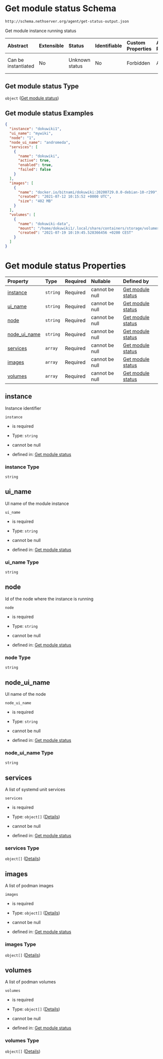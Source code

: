 # Get module status Schema

```txt
http://schema.nethserver.org/agent/get-status-output.json
```

Get module instance running status

| Abstract            | Extensible | Status         | Identifiable | Custom Properties | Additional Properties | Access Restrictions | Defined In                                                                    |
| :------------------ | :--------- | :------------- | :----------- | :---------------- | :-------------------- | :------------------ | :---------------------------------------------------------------------------- |
| Can be instantiated | No         | Unknown status | No           | Forbidden         | Allowed               | none                | [get-status-output.json](agent/get-status-output.json "open original schema") |

## Get module status Type

`object` ([Get module status](get-status-output.md))

## Get module status Examples

```json
{
  "instance": "dokuwiki1",
  "ui_name": "mywiki",
  "node": "1",
  "node_ui_name": "andromeda",
  "services": [
    {
      "name": "dokuwiki",
      "active": true,
      "enabled": true,
      "failed": false
    }
  ],
  "images": [
    {
      "name": "docker.io/bitnami/dokuwiki:20200729.0.0-debian-10-r299",
      "created": "2021-07-12 10:15:52 +0000 UTC",
      "size": "402 MB"
    }
  ],
  "volumes": [
    {
      "name": "dokuwiki-data",
      "mount": "/home/dokuwiki1/.local/share/containers/storage/volumes/dokuwiki-data/_data",
      "created": "2021-07-19 10:19:45.528366456 +0200 CEST"
    }
  ]
}
```

# Get module status Properties

| Property                        | Type     | Required | Nullable       | Defined by                                                                                                                                             |
| :------------------------------ | :------- | :------- | :------------- | :----------------------------------------------------------------------------------------------------------------------------------------------------- |
| [instance](#instance)           | `string` | Required | cannot be null | [Get module status](get-status-output-properties-instance.md "http://schema.nethserver.org/agent/get-status-output.json#/properties/instance")         |
| [ui\_name](#ui_name)            | `string` | Required | cannot be null | [Get module status](get-status-output-properties-ui_name.md "http://schema.nethserver.org/agent/get-status-output.json#/properties/ui_name")           |
| [node](#node)                   | `string` | Required | cannot be null | [Get module status](get-status-output-properties-node.md "http://schema.nethserver.org/agent/get-status-output.json#/properties/node")                 |
| [node\_ui\_name](#node_ui_name) | `string` | Required | cannot be null | [Get module status](get-status-output-properties-node_ui_name.md "http://schema.nethserver.org/agent/get-status-output.json#/properties/node_ui_name") |
| [services](#services)           | `array`  | Required | cannot be null | [Get module status](get-status-output-properties-services.md "http://schema.nethserver.org/agent/get-status-output.json#/properties/services")         |
| [images](#images)               | `array`  | Required | cannot be null | [Get module status](get-status-output-properties-images.md "http://schema.nethserver.org/agent/get-status-output.json#/properties/images")             |
| [volumes](#volumes)             | `array`  | Required | cannot be null | [Get module status](get-status-output-properties-volumes.md "http://schema.nethserver.org/agent/get-status-output.json#/properties/volumes")           |

## instance

Instance identifier

`instance`

* is required

* Type: `string`

* cannot be null

* defined in: [Get module status](get-status-output-properties-instance.md "http://schema.nethserver.org/agent/get-status-output.json#/properties/instance")

### instance Type

`string`

## ui\_name

UI name of the module instance

`ui_name`

* is required

* Type: `string`

* cannot be null

* defined in: [Get module status](get-status-output-properties-ui_name.md "http://schema.nethserver.org/agent/get-status-output.json#/properties/ui_name")

### ui\_name Type

`string`

## node

Id of the node where the instance is running

`node`

* is required

* Type: `string`

* cannot be null

* defined in: [Get module status](get-status-output-properties-node.md "http://schema.nethserver.org/agent/get-status-output.json#/properties/node")

### node Type

`string`

## node\_ui\_name

UI name of the node

`node_ui_name`

* is required

* Type: `string`

* cannot be null

* defined in: [Get module status](get-status-output-properties-node_ui_name.md "http://schema.nethserver.org/agent/get-status-output.json#/properties/node_ui_name")

### node\_ui\_name Type

`string`

## services

A list of systemd unit services

`services`

* is required

* Type: `object[]` ([Details](get-status-output-properties-services-items.md))

* cannot be null

* defined in: [Get module status](get-status-output-properties-services.md "http://schema.nethserver.org/agent/get-status-output.json#/properties/services")

### services Type

`object[]` ([Details](get-status-output-properties-services-items.md))

## images

A list of podman images

`images`

* is required

* Type: `object[]` ([Details](get-status-output-properties-images-items.md))

* cannot be null

* defined in: [Get module status](get-status-output-properties-images.md "http://schema.nethserver.org/agent/get-status-output.json#/properties/images")

### images Type

`object[]` ([Details](get-status-output-properties-images-items.md))

## volumes

A list of podman volumes

`volumes`

* is required

* Type: `object[]` ([Details](get-status-output-properties-volumes-items.md))

* cannot be null

* defined in: [Get module status](get-status-output-properties-volumes.md "http://schema.nethserver.org/agent/get-status-output.json#/properties/volumes")

### volumes Type

`object[]` ([Details](get-status-output-properties-volumes-items.md))

